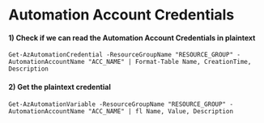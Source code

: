 # Automation Account Credentials

#### 1) Check if we can read the Automation Account Credentials in plaintext

    Get-AzAutomationCredential -ResourceGroupName "RESOURCE_GROUP" -AutomationAccountName "ACC_NAME" | Format-Table Name, CreationTime, Description 

#### 2) Get the plaintext credential

    Get-AzAutomationVariable -ResourceGroupName "RESOURCE_GROUP" -AutomationAccountName "ACC_NAME" | fl Name, Value, Description 
